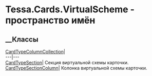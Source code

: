 # Tessa.Cards.VirtualScheme - пространство имён
## __Классы
[CardTypeColumnCollection](T_Tessa_Cards_VirtualScheme_CardTypeColumnCollection.htm)|  
---|---  
[CardTypeSection](T_Tessa_Cards_VirtualScheme_CardTypeSection.htm)|  Секция
виртуальной схемы карточки.  
[CardTypeSectionColumn](T_Tessa_Cards_VirtualScheme_CardTypeSectionColumn.htm)|
Колонка виртуальной схемы карточки.
